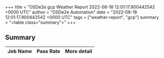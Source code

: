 +++
title = "OSDe2e gcp Weather Report 2022-08-18 12:01:17.900442542 +0000 UTC"
author = "OSDe2e Automation"
date = "2022-08-18 12:01:17.900442542 +0000 UTC"
tags = ["weather-report", "gcp"]
summary = "<table class=\"summary\"></table>"
+++
## Summary

| Job Name | Pass Rate | More detail |
|----------|-----------|-------------|




